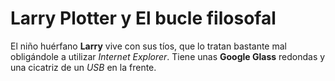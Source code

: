 # Larry Plotter y El bucle filosofal

El niño huérfano **Larry** vive con sus tíos, que lo tratan bastante mal obligándole a utilizar *Internet Explorer*. 
Tiene unas **Google Glass** redondas y una cicatriz de un *USB* en la frente.